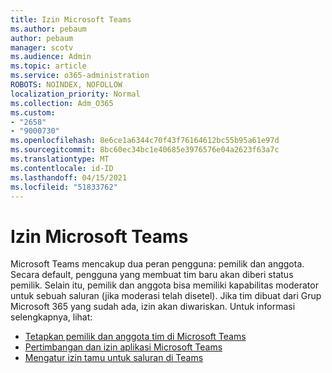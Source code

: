 ```yaml
---
title: Izin Microsoft Teams
ms.author: pebaum
author: pebaum
manager: scotv
ms.audience: Admin
ms.topic: article
ms.service: o365-administration
ROBOTS: NOINDEX, NOFOLLOW
localization_priority: Normal
ms.collection: Adm_O365
ms.custom:
- "2658"
- "9000730"
ms.openlocfilehash: 8e6ce1a6344c70f43f76164612bc55b95a61e97d
ms.sourcegitcommit: 8bc60ec34bc1e40685e3976576e04a2623f63a7c
ms.translationtype: MT
ms.contentlocale: id-ID
ms.lasthandoff: 04/15/2021
ms.locfileid: "51833762"
---
```

# <a name="microsoft-teams-permissions"></a>Izin Microsoft Teams

Microsoft Teams mencakup dua peran pengguna: pemilik dan anggota. Secara default, pengguna yang membuat tim baru akan diberi status pemilik. Selain itu, pemilik dan anggota bisa memiliki kapabilitas moderator untuk sebuah saluran (jika moderasi telah disetel). Jika tim dibuat dari Grup Microsoft 365 yang sudah ada, izin akan diwariskan. Untuk informasi selengkapnya, lihat:

- [Tetapkan pemilik dan anggota tim di Microsoft Teams](https://docs.microsoft.com/microsoftteams/assign-roles-permissions)
- [Pertimbangan dan izin aplikasi Microsoft Teams](https://docs.microsoft.com/microsoftteams/app-permissions)
- [Mengatur izin tamu untuk saluran di Teams](https://support.office.com/article/4756c468-2746-4bfd-a582-736d55fcc169)
